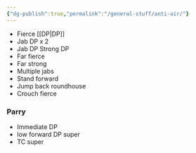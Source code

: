 ```yaml
---
{"dg-publish":true,"permalink":"/general-stuff/anti-air/"}
---
```


- Fierce [[DP\|DP]]
- Jab DP x 2
- Jab DP Strong DP
- Far fierce
- Far strong
- Multiple jabs
- Stand forward
- Jump back roundhouse
- Crouch fierce
### Parry
- Immediate DP
- low forward DP super
- TC super
